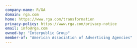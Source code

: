 ```yaml
---
company-name: R/GA
domain: rga.com
home: https://www.rga.com/transformation
privacy-policy: https://www.rga.com/privacy-notice
email: info@rga.com
owned-by: "Interpublic Group"
member-of: "American Association of Advertising Agencies"
---
```




